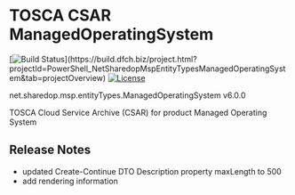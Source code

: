 # TOSCA CSAR ManagedOperatingSystem
[![Build Status](https://build.dfch.biz/app/rest/builds/buildType:(id:PowerShell_NetSharedopMspEntityTypesManagedOperatingSystem_VerifyToscaManifest)/statusIcon)](https://build.dfch.biz/project.html?projectId=PowerShell_NetSharedopMspEntityTypesManagedOperatingSystem&tab=projectOverview)
[![License](https://img.shields.io/badge/license-Apache%20License%202.0-blue.svg)](https://github.com/dfensgmbh/net.sharedop.msp.entityTypes.ManagedOperatingSystem/blob/master/LICENSE)


net.sharedop.msp.entityTypes.ManagedOperatingSystem v6.0.0

TOSCA Cloud Service Archive (CSAR) for product Managed Operating System

## Release Notes

* updated Create-Continue DTO Description property maxLength to 500
* add rendering information
